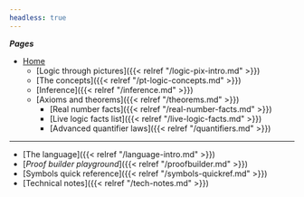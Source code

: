```yaml
---
headless: true
---
```


<!-- Links need trailing "/" to make styling of the link
        to the current page to have the intended effect -->

***Pages***

- [Home](/)
    - [Logic through pictures]({{< relref "/logic-pix-intro.md" >}})
	- [The concepts]({{< relref "/pt-logic-concepts.md" >}})
    - [Inference]({{< relref "/inference.md" >}})
    - [Axioms and theorems]({{< relref "/theorems.md" >}})
		- [Real number facts]({{< relref "/real-number-facts.md" >}})
		- [Live logic facts list]({{< relref "/live-logic-facts.md" >}})
		- [Advanced quantifier laws]({{< relref "/quantifiers.md" >}})

-------------

- [The language]({{< relref "/language-intro.md" >}})
- [*Proof builder playground*]({{< relref "/proofbuilder.md" >}})
- [Symbols quick reference]({{< relref "/symbols-quickref.md" >}})
- [Technical notes]({{< relref "/tech-notes.md" >}})

